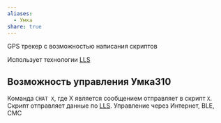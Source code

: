 ```yaml
---
aliases:
  - Умка
share: true
---
```


GPS трекер с возможностью написания скриптов

Использует технологии [LLS](../info/dataFormat/LLS/LLS.md)

## Возможность управления Умка310
Команда `CHAT X`, где Х является сообщением отправляет в скрипт `Х`. 
Скрипт отправляет данные по [LLS](../info/dataFormat/LLS/LLS.md). 
Управление через Интернет, BLE, СМС
